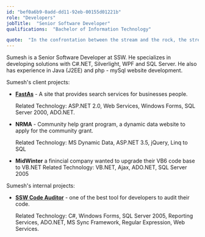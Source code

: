 ```yaml
---
id: "bef0a6b9-0add-dd11-92eb-00155d01221b"
role: "Developers"
jobTitle:  "Senior Software Developer"
qualifications:  "Bachelor of Information Technology"

quote:  "In the confrontation between the stream and the rock, the stream always wins - not through strength, but through persistence. - Budda"
---
```


Sumesh is a Senior Software Developer at SSW. He specializes in developing solutions with C#.NET, Silverlight, WPF and SQL Server. He also has experience in Java (J2EE) and php - mySql website development.  

Sumesh's client projects:  

*   [**FastAs**](http://www.fastas.com/) - A site that provides search services for businesses people.  

    Related Technology: ASP.NET 2.0, Web Services, Windows Forms, SQL Server 2000, ADO.NET.
*   **NRMA** - Community help grant program, a dynamic data website to apply for the community grant.  

    Related Technology: MS Dynamic Data, ASP.NET 3.5, jQuery, Linq to SQL
*   **MidWinter** a finincial company wanted to upgrade their VB6 code base to VB.NET Related Technology: VB.NET, Ajax, ADO.NET, SQL Server 2005

Sumesh's internal projects: 

*   **[SSW Code Auditor](http://www.ssw.com.au/ssw/codeauditor/)** - one of the best tool for developers to audit their code.  

    Related Technology: C#, Windows Forms, SQL Server 2005, Reporting Services, ADO.NET, MS Sync Framework, Regular Expression, Web Services.
